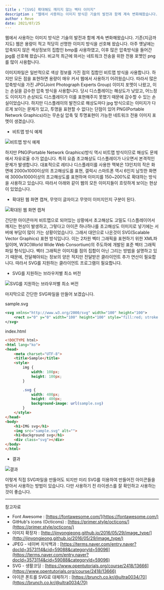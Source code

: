 ```yaml
---
title : "[SVG] 확대해도 깨지지 않는 벡터 이미지"
description : "웹에서 사용하는 이미지 방식은 기술의 발전과 함께 계속 변화해왔습니다. 기존(지금까지도) 웹은 용량이 적고 적당히 선명한 이미지 방식을 선호해 왔습니다."
author : Reve
date: 2021/07/25
---
```


웹에서 사용하는 이미지 방식은 기술의 발전과 함께 계속 변화해왔습니다.
기존(지금까지도) 웹은 용량이 적고 적당히 선명한 이미지 방식을 선호해 왔습니다.
아주 옛날에는 압축되지 않은 색상정보의 집합인 bmp를 사용하였고, 이후 많은 압축방식을 들어간 jpg를 선호해 왔습니다.
비교적 최근에 와서는 네트워크 전송을 위한 전용 포멧인 png를 많이 사용합니다.

이미지파일은 일반적으로 색상 정보를 가진 점의 집합인 비트맵 방식을 사용합니다.
하지만 모든 점을 표현하면 용량이 매우 커서 웹에서 사용하기 어려웠습니다.
따라서 많은 압축방식을 가진 JPG(Joint Photograph Experts Group) 이미지 포멧이 나왔고, 이는 손실을 감수한 압축 방식을 사용합니다.
당시 디스플레이는 해상도가 낮았고, 어느정도 이미지가 손상되도 디스플레이가 이를 표현해주지 못했기 때문에 감수할 수 있는 손실이었습니다.
하지만 디스플레이의 발전으로 해상도마다 jpg 방식으로는 이미지가 다르게 보이는 문제가 있고,
투명을 표현할 수 없다는 단점이 있어 PNG(Portable Network Graphics)라는 무손실 압축 및 투명표현이 가능한 네트워크 전용 이미지 포멧이 생겼습니다.

- 비트맵 방식 예제

![비트맵 방식 예제](https://user-images.githubusercontent.com/9425680/145939501-b708475a-d2c5-4959-9d03-d8503cb29ccc.png)

하지만 PNG(Portable Network Graphics)방식 역시 비트맵 방식이므로 해상도 문제에서 자유로울 수가 없습니다.
특히 요즘 초고해상도 디스플레이가 나오면서 본격적인 문제가 발생합니다.
대표적으로 레티나 디스플레이를 사용한 맥북은 13인치의 작은 화면에 2000x1000이상의 초고해상도를 표현,
갤럭시 스마트폰 역시 6인치 남칫한 화면에 3000x1000이상의 초고해상도를 표현하며 이미지를 150~200%로 확대하는 방식을 사용하고 있습니다.
따라서 아래와 같이 웹의 모든 이미지들이 흐릿하게 보이는 현상이 있었습니다.

- 확대된 웹 화면 캡쳐, 무엇이 글자이고 무엇이 이미지인지 구분이 된다.

![확대된 웹 화면 캡쳐](https://user-images.githubusercontent.com/9425680/145939525-30c95b52-bd9d-4b60-8cf8-973a92c4ff6a.png)

간단한 아이콘마저 비트맵으로 되어있는 상황에서 초고해상도 고밀도 디스플레이어서 깨지는 현상이 발생하고,
그렇다고 아이콘 하나하나를 초고해상도 이미지로 넣기에는 서버에 부담이 많이 가는 상황이었습니다.
그래서 대안으로 나온것이 SVG(Scalable Vector Graphics) 표현 방식입니다.
이는 2차원 벡터 그래픽을 표현하기 위한 XML파일이며, W3C(World Wide Web Consortium)의 주도하에 개발된 표준 벡터 그래픽 파일 형식입니다.
벡터 그래픽은 이미지를 점의 집합이 아닌 그리는 방법을 설명하고 있기 때문에, 전달해야되는 정보의 양은 적지만 전달받은 클라이언트 추가 연산이 필요합니다.
따라서 SVG를 지원하는 클라이언트 프로그램이 필요합니다.

- SVG를 지원하는 브라우저별 최소 버전

![SVG를 지원하는 브라우저별 최소 버전](https://user-images.githubusercontent.com/9425680/145939536-da1a284c-0c04-46e0-a9ba-79ab273b73e4.png)

마지막으로 간단한 SVG파일을 만들어 보겠습니다.

sample.svg
```svg
<svg xmlns="http://www.w3.org/2000/svg" width="100" height="100">
    <rect x="0" y="0" width="100" height="100" style="fill:red; stroke:black; stroke-width:5px"></rect>
</svg>
```

index.html
```html
<!DOCTYPE html>
<html lang="ko">
<head>
    <meta charset="UTF-8">
    <title>Sample</title>
    <style>
        img {
            width: 100px;
            height: 100px;
        }

        .svg {
            width: 400px;
            height: 400px;
            background-image: url(sample.svg)
        }
    </style>
</head>
<body>
    <h1>IMG svg</h1>
    <img src="sample.svg" alt="">
    <h1>Background svg</h1>
    <div class="svg"></div>
</body>
</html>
```

- 결과

![결과](https://user-images.githubusercontent.com/9425680/145939552-37841c0b-867e-4bc1-a5bb-1ff0a1f7682a.png)

이렇게 직접 SVG파일을 만들어도 되지만 미리 SVG를 이용하여 만들어진 아이콘들을 받아서 사용하는 방법이 있습니다.
다만 사용하기 전 라이센스를 잘 확인하고 사용하는것이 좋습니다.

---

참고자료

- Font Awesome : [https://fontawesome.com/](https://fontawesome.com/)
- GitHub's icons (Octicons) : [https://primer.style/octicons/](https://primer.style/octicons/)
- 이미지 확장자 : [http://jinyongjeong.github.io/2016/05/29/image_type/](http://jinyongjeong.github.io/2016/05/29/image_type/)
- JPEG - 네이버 지식백과 : [https://terms.naver.com/entry.naver?docId=3573114&cid=59088&categoryId=59096](https://terms.naver.com/entry.naver?docId=3573114&cid=59088&categoryId=59096)
- SVG - 생활코딩 : [https://www.opentutorials.org/course/2418/13666](https://www.opentutorials.org/course/2418/13666)
- 아이콘 폰트를 SVG로 대체하기 : [https://brunch.co.kr/@ultra0034/70](https://brunch.co.kr/@ultra0034/70)
